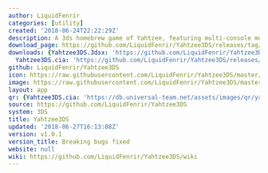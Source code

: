 ```yaml
---
author: LiquidFenrir
categories: [utility]
created: '2018-06-24T22:22:29Z'
description: A 3ds homebrew game of Yahtzee, featuring multi-console multiplayer
download_page: https://github.com/LiquidFenrir/Yahtzee3DS/releases/tag/v1.0.1
downloads: {Yahtzee3DS.3dsx: 'https://github.com/LiquidFenrir/Yahtzee3DS/releases/download/v1.0.1/Yahtzee3DS.3dsx',
  Yahtzee3DS.cia: 'https://github.com/LiquidFenrir/Yahtzee3DS/releases/download/v1.0.1/Yahtzee3DS.cia'}
github: LiquidFenrir/Yahtzee3DS
icon: https://raw.githubusercontent.com/LiquidFenrir/Yahtzee3DS/master/icon.png
image: https://raw.githubusercontent.com/LiquidFenrir/Yahtzee3DS/master/sprites/banner.png
layout: app
qr: {Yahtzee3DS.cia: 'https://db.universal-team.net/assets/images/qr/yahtzee3ds.cia.png'}
source: https://github.com/LiquidFenrir/Yahtzee3DS
system: 3DS
title: Yahtzee3DS
updated: '2018-06-27T16:13:08Z'
version: v1.0.1
version_title: Breaking bugs fixed
website: null
wiki: https://github.com/LiquidFenrir/Yahtzee3DS/wiki
---
```

